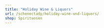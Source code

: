 ```yaml
---
title: "Holiday Wine & Liquors"
url: /schenectady/holiday-wine-und-liquors/
shop: Spirituosen
---
```

